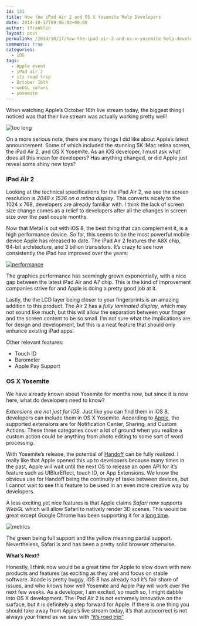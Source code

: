 ```yaml
---
id: 131
title: How the iPad Air 2 and OS X Yosemite Help Developers
date: 2014-10-17T09:06:02+00:00
author: tfranklin
layout: post
permalink: /2014/10/17/how-the-ipad-air-2-and-os-x-yosemite-help-developers/
comments: true
categories:
  - iOS
tags:
  - Apple event
  - iPad air 2
  - its road trip
  - October 16th
  - webGL safari
  - yosemite
---
```

When watching Apple&#8217;s October 16th live stream today, the biggest thing I noticed was that their live stream was actually working pretty well!

<img src="{{ site.url }}/images/2014/10/app.png" alt="too long">

On a more serious note, there are many things I did like about Apple&#8217;s latest announcement. Some of which included the stunning 5K iMac retina screen, the iPad Air 2, and OS X Yosemite. As an iOS developer, I must ask what does all this mean for developers? Has anything changed, or did Apple just reveal some shiny new toys?

### iPad Air 2

Looking at the technical specifications for the iPad Air 2, we see the screen resolution is _2048 x 1536 on a retina display_. This converts nicely to the 1024 x 768, developers are already familiar with. I think the lack of screen size change comes as a relief to developers after all the changes in screen size over the past couple months.

Now that Metal is out with iOS 8, the best thing that can complement it, is a high performance device. So far, this seems to be the most powerful mobile device Apple has released to date. The iPad Air 2 features the A8X chip, 64-bit architecture, and 3 billion transistors. It&#8217;s crazy to see how consistently the iPad has improved over the years:

<a href="http://www.apple.com/ipad-air-2/performance/" target="_blank">
<img src="{{ site.url }}/images/2014/10/Screen-Shot-2014-10-16-at-8.08.12-PM.png" alt="performance">
</a>

The graphics performance has seemingly grown exponentially, with a nice gap between the latest iPad Air and A7 chip. This is the kind of improvement companies strive for and Apple is doing a pretty good job at it.

Lastly, the the LCD layer being closer to your fingerprints is an amazing addition to this product. The Air 2 has a _fully laminated display_, which may not sound like much, but this will allow the separation between your finger and the screen content to be so small. I&#8217;m not sure what the implications are for design and development, but this is a neat feature that should only enhance existing iPad apps.

Other relevant features:

  * Touch ID
  * Barometer
  * Apple Pay Support

### OS X Yosemite

We have already known about Yosemite for months now, but since it is now here, what do developers need to know?

_Extensions are not just for iOS_. Just like you can find them in iOS 8, developers can include them in OS X Yosemite. According to <a href="https://www.apple.com/osx/developer/" target="_blank">Apple</a>, the supported extensions are for Notification Center, Sharing, and Custom Actions. These three categories cover a lot of ground when you realize a custom action could be anything from photo editing to some sort of word processing.

With Yosemite&#8217;s release, the potential of <a href="https://developer.apple.com/library/mac/documentation/UserExperience/Conceptual/Handoff/HandoffFundamentals/HandoffFundamentals.html" target="_blank">Handoff</a> can be fully realized. I really like that Apple opened this up to developers because many times in the past, Apple will wait until the next OS to release an open API for it&#8217;s feature such as UIBlurEffect, touch ID, or App Extensions. We know the obvious use for Handoff being the continuity of tasks between devices, but I cannot wait to see this feature to be used in an even more creative way by developers.

A less exciting yet nice features is that Apple claims _Safari now supports WebGL_ which will allow Safari to natively render 3D scenes. This would be great except Google Chrome has been supporting it for a <a href="http://caniuse.com/#feat=webgl" target="_blank">long time</a>.

<img src="{{ site.url }}/images/2014/10/Screen-Shot-2014-10-16-at-8.43.53-PM.png" alt="metrics">


The green being full support and the yellow meaning partial support. Nevertheless, Safari is and has been a pretty solid browser otherwise.

**What&#8217;s Next?**

Honestly, I think now would be a great time for Apple to slow down with new products and features (as exciting as they are) and focus on stable software. Xcode is pretty buggy, iOS 8 has already had it&#8217;s fair share of issues, and who knows how well Yosemite and Apple Pay will work over the next few weeks. As a developer, I am excited, so much so, I might dabble into OS X development. The iPad Air 2 is not extremely innovative on the surface, but it is definitely a step forward for Apple. If there is one thing you should take away from Apple&#8217;s live stream today, it&#8217;s that autocorrect is not always your friend as we saw with <a href="http://i.imgur.com/impPM42.png" target="_blank">&#8220;it&#8217;s road trip&#8221;</a>

